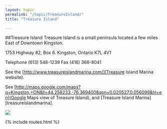```yaml
---
layout: topic
permalink: "/topic/TreasureIsland/"
title: "Treasure Island"

---
```


##Treasure Island
Treasure Island is a small peninsula located a few miles East of Downtown Kingston.

1753 Highway #2, Box 6.
Kingston, Ontario
K7L 4V1

Telephone (613) 548-1239
Fax (416) 366-8041

See the [http://www.treasureislandmarina.com/](Treasure Island Marina website).

See [http://maps.google.com/maps?q=Kingston,+ON&ll=44.258233,-76.369400&spn=0.020527,0.056099&hl=en](Google Maps view of Treasure Island), and [Treasure Island Marina][treasureislandmarina].

<img src="Images\Aerial\TreasureIslandAerial.jpg">

{% include routes.html %}
